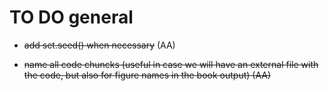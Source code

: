 # TO DO general

* ~~add set.seed() when necessary~~ (AA)

* ~~name all code chuncks (useful in case we will have an external file with the code, but also for figure names in the book output) (AA)~~ 


